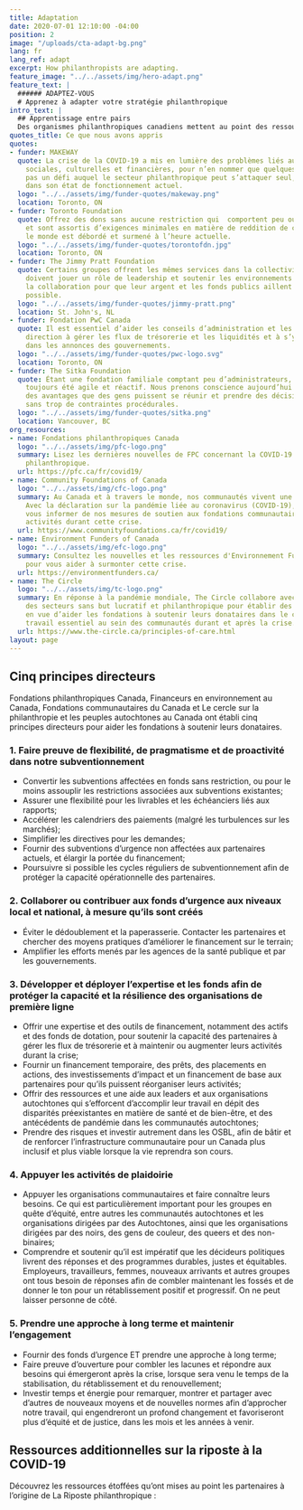 ```yaml
---
title: Adaptation
date: 2020-07-01 12:10:00 -04:00
position: 2
image: "/uploads/cta-adapt-bg.png"
lang: fr
lang_ref: adapt
excerpt: How philanthropists are adapting.
feature_image: "../../assets/img/hero-adapt.png"
feature_text: |
  ###### ADAPTEZ-VOUS
  # Apprenez à adapter votre stratégie philanthropique
intro_text: |
  ## Apprentissage entre pairs
  Des organismes philanthropiques canadiens mettent au point des ressources relatives à la COVID-19 qui brossent des portraits à jour du secteur –pourquoi ne pas apprendre les uns des autres? Dans cette optique, la Riposte philanthropique est votre centre d’apprentissage entre pairs. Vous y trouverez des exemples innovants et inspirants, des ressources et des leçons  apprises par d’autres organismes.
quotes_title: Ce que nous avons appris
quotes:
- funder: MAKEWAY
  quote: La crise de la COVID-19 a mis en lumière des problèmes liés aux inégalités
    sociales, culturelles et financières, pour n’en nommer que quelques-uns. Ce n’est
    pas un défi auquel le secteur philanthropique peut s’attaquer seul, en particulier
    dans son état de fonctionnement actuel.
  logo: "../../assets/img/funder-quotes/makeway.png"
  location: Toronto, ON
- funder: Toronto Foundation
  quote: Offrez des dons sans aucune restriction qui  comportent peu ou pas d’obstacles
    et sont assortis d’exigences minimales en matière de reddition de compte. Tout
    le monde est débordé et surmené à l’heure actuelle.
  logo: "../../assets/img/funder-quotes/torontofdn.jpg"
  location: Toronto, ON
- funder: The Jimmy Pratt Foundation
  quote: Certains groupes offrent les mêmes services dans la collectivité. Les fondations
    doivent jouer un rôle de leadership et soutenir les environnements propices à
    la collaboration pour que leur argent et les fonds publics aillent le plus loin
    possible.
  logo: "../../assets/img/funder-quotes/jimmy-pratt.png"
  location: St. John's, NL
- funder: Fondation PwC Canada
  quote: Il est essentiel d’aider les conseils d’administration et les équipes de
    direction à gérer les flux de trésorerie et les liquidités et à s’y retrouver
    dans les annonces des gouvernements.
  logo: "../../assets/img/funder-quotes/pwc-logo.svg"
  location: Toronto, ON
- funder: The Sitka Foundation
  quote: Étant une fondation familiale comptant peu d’administrateurs, nous avons
    toujours été agile et réactif. Nous prenons conscience aujourd’hui plus que jamais
    des avantages que des gens puissent se réunir et prendre des décisions rapidement
    sans trop de contraintes procédurales.
  logo: "../../assets/img/funder-quotes/sitka.png"
  location: Vancouver, BC
org_resources:
- name: Fondations philanthropiques Canada
  logo: "../../assets/img/pfc-logo.png"
  summary: Lisez les dernières nouvelles de FPC concernant la COVID-19 &  la communauté
    philanthropique.
  url: https://pfc.ca/fr/covid19/
- name: Community Foundations of Canada
  logo: "../../assets/img/cfc-logo.png"
  summary: Au Canada et à travers le monde, nos communautés vivent une période difficile.
    Avec la déclaration sur la pandémie liée au coronavirus (COVID-19), nous voulons
    vous informer de nos mesures de soutien aux fondations communautaires et de nos
    activités durant cette crise.
  url: https://www.communityfoundations.ca/fr/covid19/
- name: Environment Funders of Canada
  logo: "../../assets/img/efc-logo.png"
  summary: Consultez les nouvelles et les ressources d'Environnement Funders Canada
    pour vous aider à surmonter cette crise.
  url: https://environmentfunders.ca/
- name: The Circle
  logo: "../../assets/img/tc-logo.png"
  summary: En réponse à la pandémie mondiale, The Circle collabore avec ses partenaires
    des secteurs sans but lucratif et philanthropique pour établir des principes directeurs
    en vue d’aider les fondations à soutenir leurs donataires dans le cadre de leur
    travail essentiel au sein des communautés durant et après la crise.
  url: https://www.the-circle.ca/principles-of-care.html
layout: page
---
```


## Cinq principes directeurs

Fondations philanthropiques Canada, Financeurs en environnement au Canada, Fondations communautaires du Canada et Le cercle sur la philanthropie et les peuples autochtones au Canada ont établi cinq principes directeurs pour aider les fondations à soutenir leurs donataires.

### 1. Faire preuve de flexibilité, de pragmatisme et de proactivité dans notre subventionnement

- Convertir les subventions affectées en fonds sans restriction, ou pour le moins assouplir les restrictions associées aux subventions existantes;
- Assurer une flexibilité pour les livrables et les échéanciers liés aux rapports;
- Accélérer les calendriers des paiements (malgré les turbulences sur les marchés);
- Simplifier les directives pour les demandes;
- Fournir des subventions d’urgence non affectées aux partenaires actuels, et élargir la portée du financement;
- Poursuivre si possible les cycles réguliers de subventionnement afin de protéger la capacité opérationnelle des partenaires.

### 2. Collaborer ou contribuer aux fonds d’urgence aux niveaux local et national, à mesure qu’ils sont créés 

- Éviter le dédoublement et la paperasserie. Contacter les partenaires et chercher des moyens pratiques d’améliorer le financement sur le terrain;
- Amplifier les efforts menés par les agences de la santé publique et par les gouvernements.

### 3. Développer et déployer l’expertise et les fonds afin de protéger la capacité et la résilience des organisations de première ligne

- Offrir une expertise et des outils de financement, notamment des actifs et des fonds de dotation, pour soutenir la capacité des partenaires à gérer les flux de trésorerie et à maintenir ou augmenter leurs activités durant la crise;
- Fournir un financement temporaire, des prêts, des placements en actions, des investissements d’impact et un financement de base aux partenaires pour qu’ils puissent réorganiser leurs activités;
- Offrir des ressources et une aide aux leaders et aux organisations autochtones qui s’efforcent d’accomplir leur travail en dépit des disparités préexistantes en matière de santé et de bien-être, et des antécédents de pandémie dans les communautés autochtones;
- Prendre des risques et investir autrement dans les OSBL, afin de bâtir et de renforcer l’infrastructure communautaire pour un Canada plus inclusif et plus viable lorsque la vie reprendra son cours.

### 4. Appuyer les activités de plaidoirie
- Appuyer les organisations communautaires et faire connaître leurs besoins. Ce qui est particulièrement important pour les groupes en quête d’équité, entre autres les communautés autochtones et les organisations dirigées par des Autochtones, ainsi que les organisations dirigées par des noirs, des gens de couleur, des queers et des non-binaires;
- Comprendre et soutenir qu’il est impératif que les décideurs politiques livrent des réponses et des programmes durables, justes et équitables. Employeurs, travailleurs, femmes, nouveaux arrivants et autres groupes ont tous besoin de réponses afin de combler maintenant les fossés et de donner le ton pour un rétablissement positif et progressif. On ne peut laisser personne de côté.

### 5. Prendre une approche à long terme et maintenir l’engagement
- Fournir des fonds d’urgence ET prendre une approche à long terme;
- Faire preuve d’ouverture pour combler les lacunes et répondre aux besoins qui émergeront après la crise, lorsque sera venu le temps de la stabilisation, du rétablissement et du renouvellement;
- Investir temps et énergie pour remarquer, montrer et partager avec d’autres de nouveaux moyens et de nouvelles normes afin d’approcher notre travail, qui engendreront un profond changement et favoriseront plus d’équité et de justice, dans les mois et les années à venir.

## Ressources additionnelles sur la riposte à la COVID-19

Découvrez les ressources étoffées qu’ont mises au point les partenaires à l’origine de La Riposte philanthropique :